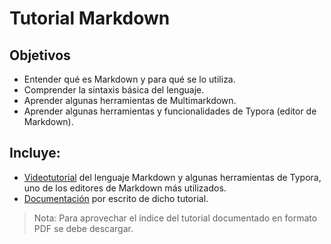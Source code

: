# Tutorial Markdown

## Objetivos

- Entender qué es Markdown y para qué se lo utiliza.
- Comprender la sintaxis básica del lenguaje.
- Aprender algunas herramientas de Multimarkdown.
- Aprender algunas herramientas y funcionalidades de Typora (editor de Markdown).

## Incluye: 
- [Videotutorial](https://youtu.be/ewop5u1Nc34) del lenguaje Markdown y algunas herramientas de Typora, uno de los editores de Markdown más utilizados.
- [Documentación](https://github.com/latourfranco/Tutorial_Markdown/blob/main/Tutorial%20Markdown.pdf) por escrito de dicho tutorial.

> Nota: Para aprovechar el índice del tutorial documentado en formato PDF se debe descargar.
